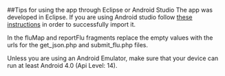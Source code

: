 ##Tips for using the app through Eclipse or Android Studio
The app was developed in Eclipse. If you are using Android studio follow [these instructions](https://developer.android.com/sdk/installing/migrate.html) in order to successfully import it. 

In the fluMap and reportFlu fragments replace the empty values with the urls for the get_json.php and submit_flu.php files.

Unless you are using an Android Emulator, make sure that your device can run at least Android 4.0 (Api Level: 14).

